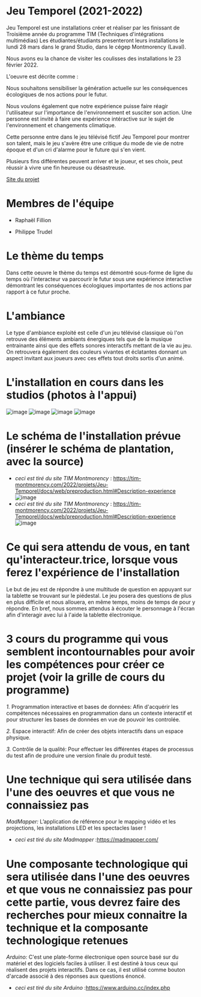  # Jeu Temporel (2021-2022)

Jeu Temporel est une installations créer et réaliser par les finissant de Troisième année du programme TIM (Techniques d'intégrations multimédias) Les étudiantes/étudiants presenteront leurs installations le lundi 28 mars dans le grand Studio, dans le cégep Montmorency (Laval).

Nous avons eu la chance de visiter les coulisses des installations le 23 février 2022.

L'oeuvre est décrite comme :

Nous souhaitons sensibiliser la génération actuelle sur les conséquences écologiques de nos actions pour le futur.

Nous voulons également que notre expérience puisse faire réagir l'utilisateur sur l'importance de l'environnement et susciter son action. Une personne est invité à faire une expérience intéractive sur le sujet de l'environnement et changements climatique.

Cette personne entre dans le jeu télévisé fictif Jeu Temporel pour montrer son talent, mais le jeu s'avère être une critique du mode de vie de notre époque et d'un cri d'alarme pour le future qui s'en vient. 

Plusieurs fins différentes peuvent arriver et le joueur, et ses choix, peut réussir à vivre une fin heureuse ou désastreuse.

[Site du projet](https://tim-montmorency.com/2022/projets/Jeu-Temporel/docs/web/index.html)

# Membres de l'équipe 

* Raphaël Fillion

* Philippe Trudel



# Le thème du temps
Dans cette oeuvre le thème du temps est démontré sous-forme de ligne du temps où l'interacteur va parcourir le futur sous une expérience interactive démontrant les conséquences écologiques importantes de nos actions par rapport à ce futur proche.


# L'ambiance
Le type d'ambiance exploité est celle d'un jeu télévisé classique où l'on retrouve des éléments ambiants énergiques tels que de la musique entrainante ainsi que des effets sonores interactifs mettant de la vie au jeu. On retrouvera également des couleurs vivantes et éclatantes donnant un aspect invitant aux joueurs avec ces effets tout droits sortis d'un animé.
  

# L'installation en cours dans les studios (photos à l'appui)
![image](https://github.com/isanyy/documentation_oeuvres_finissant-/blob/main/oeuvre_3/medias/vue_densemble.jpeg)
![image](https://github.com/isanyy/documentation_oeuvres_finissant-/blob/main/oeuvre_3/medias/vue_ensemble_gauche.jpg)
![image](https://tim-montmorency.com/2022/projets/Jeu-Temporel/docs/journal/medias/podium.jpeg)
![image](https://github.com/isanyy/documentation_oeuvres_finissant-/blob/main/oeuvre_3/medias/ordinateur_composantes_electroniques.jpg)

# Le schéma de l'installation prévue (insérer le schéma de plantation, avec la source)
* *ceci est tiré du site TIM Montmorency* : https://tim-montmorency.com/2022/projets/Jeu-Temporel/docs/web/preproduction.html#Description-experience
![image](https://github.com/isanyy/documentation_oeuvres_finissant-/blob/main/oeuvre_3/medias/plan_technique_plantation.png)
* *ceci est tiré du site TIM Montmorency* : https://tim-montmorency.com/2022/projets/Jeu-Temporel/docs/web/preproduction.html#Description-experience
![image](https://github.com/isanyy/documentation_oeuvres_finissant-/blob/main/oeuvre_3/medias/plans_tecniques_branchement.png)

# Ce qui sera attendu de vous, en tant qu'interacteur.trice, lorsque vous ferez l'expérience de l'installation
Le but de jeu est de répondre à une multitude de question en appuyant sur la tablette se trouvant sur le piédestal. Le jeu posera des questions de plus en plus difficile et nous allouera, en même temps, moins de temps de pour y répondre. En bref, nous sommes attendus à écouter le personnage à l'écran afin d'interagir avec lui à l'aide la tablette électronique.

# 3 cours du programme qui vous semblent incontournables pour avoir les compétences pour créer ce projet (voir la grille de cours du programme)

*1.* Programmation interactive et bases de données: Afin d'acquérir les compétences nécessaires en programmation dans un contexte interactif et pour structurer les bases de données en vue de pouvoir les controlée.

*2.* Espace interactif: Afin de créer des objets interactifs dans un espace physique.

*3.* Contrôle de la qualité: Pour effectuer les différentes étapes de processus du test afin de produire une version finale du produit testé.

# Une technique qui sera utilisée dans l'une des oeuvres et que vous ne connaissiez pas
*MadMapper:* L’application de référence pour le mapping vidéo et les projections, les installations LED et les spectacles laser !
* *ceci est tiré du site Madmapper* :https://madmapper.com/

# Une composante technologique qui sera utilisée dans l'une des oeuvres et que vous ne connaissiez pas pour cette partie, vous devrez faire des recherches pour mieux connaitre la technique et la composante technologique retenues
*Arduino:* C'est une plate-forme électronique open source basé sur du matériel et des logiciels faciles à utiliser. Il est destiné à tous ceux qui réalisent des projets interactifs. Dans ce cas, il est utilisé comme bouton d'arcade associé à des réponses aux questions énoncé.
* *ceci est tiré du site Arduino* :https://www.arduino.cc/index.php






